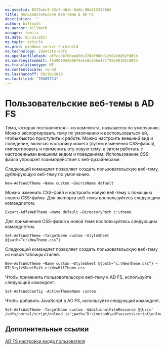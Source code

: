 ```yaml
---
ms.assetid: 0379abc3-25c7-46ab-9a6b-80a5152365b0
title: Пользовательские веб-темы в AD FS
description: ''
author: billmath
ms.author: billmath
manager: femila
ms.date: 05/31/2017
ms.topic: article
ms.prod: windows-server-threshold
ms.technology: identity-adfs
ms.openlocfilehash: affcc8b7d6aed56c37ddf00dd1c962c0d82fd85b
ms.sourcegitcommit: f6490192d686f0a1e0c2ebe471f98e30105c0844
ms.translationtype: MT
ms.contentlocale: ru-RU
ms.lasthandoff: 09/10/2019
ms.locfileid: "70865774"
---
```

# <a name="custom-web-themes-in-ad-fs"></a>Пользовательские веб-темы в AD FS 

Тема, которая поставляется\-\-\-из комплекта, называется по умолчанию. Можно экспортировать тему по умолчанию и воспользоваться ей, чтобы быстро приступить к работе. Можно настроить внешний вид и поведение, включая настройку макета (путем изменения CSS-файла), импортировать и применить эту новую тему, а затем работать с настроенными внешним видом и поведением. Использование CSS-файла упрощает взаимодействие с веб-дизайнерами.  
  
Следующий командлет позволяет создать пользовательскую веб-тему, дублирующую веб-тему по умолчанию.  
  
  
`New-AdfsWebTheme –Name custom –SourceName default ` 

  
Можно изменить CSS-файл и настроить новую веб-тему с помощью нового CSS-файла. Для экспорта веб-темы воспользуйтесь следующим командлетом.  
  

    Export-AdfsWebTheme –Name default –DirectoryPath c:\theme  

  
Для применения CSS-файла к новой теме воспользуйтесь следующим командлетом.  
  

    Set-AdfsWebTheme –TargetName custom –StyleSheet @{path=”c:\NewTheme.css”}  
  
  
Следующий командлет позволяет создать пользовательскую веб-тему из новой таблицы стилей.  
  
  
`New-AdfsWebTheme –Name custom –StyleSheet @{path=”c:\NewTheme.css”} –RTLStyleSheetPath c:\NewRtlTheme.css ` 
  
  
  
Чтобы применить пользовательскую веб-тему к AD FS, используйте следующий командлет.  
  

`Set-AdfsWebConfig -ActiveThemeName custom`  

  
Чтобы добавить JavaScript в AD FS, используйте следующий командлет.  
  
 
    Set-AdfsWebTheme -TargetName custom -AdditionalFileResource @{Uri=' /adfs/portal/script/onload.js';path="D:\inetpub\adfsassets\script\onload.js"}  


## <a name="additional-references"></a>Дополнительные ссылки 
[AD FS настройки входа пользователя](AD-FS-user-sign-in-customization.md)  
